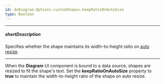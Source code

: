 ```yaml
---
id: dxDiagram.Options.customShapes.keepRatioOnAutoSize
type: Boolean
---
```

---
##### shortDescription
Specifies whether the shape maintains its width-to-height ratio on [auto resize](/api-reference/10%20UI%20Components/dxDiagram/1%20Configuration/nodes/autoSizeEnabled.md '/Documentation/ApiReference/UI_Components/dxDiagram/Configuration/nodes/#autoSizeEnabled').

---
When the **Diagram** UI component is bound to a data source, shapes are resized to fit the shape's text. Set the **keepRatioOnAutoSize** property to **true** to maintain the width-to-height ratio of the shape on auto resize.